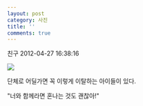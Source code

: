 ```yaml
---
layout: post
category: 사진
title: ''
comments: true
---
```

친구
2012-04-27 16:38:16


  

![][link0]

  

단체로 어딜가면 꼭 이렇게 이탈하는 아이들이 있다.

  

"너와 함께라면 혼나는 것도 괜찮아!"


[link0]:https://t1.daumcdn.net/cfile/tistory/1732C43B4F9A4CA511
